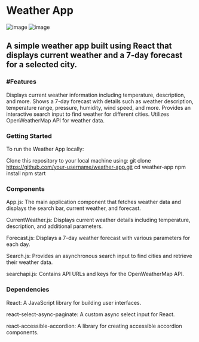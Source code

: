 <h1>Weather App</h1>

![image](https://github.com/HarisChandio/ReactClimateApp/assets/86180280/06e564e7-852f-44fa-8be9-5b0d1baa8588)
![image](https://github.com/HarisChandio/ReactClimateApp/assets/86180280/80d83463-c2b2-45e1-b22f-17f5765206ac)



<h2>A simple weather app built using React that displays current weather and a 7-day forecast for a selected city.</h2>

<h3>#Features</h3>
Displays current weather information including temperature, description, and more.
Shows a 7-day forecast with details such as weather description, temperature range, pressure, humidity, wind speed, and more.
Provides an interactive search input to find weather for different cities.
Utilizes OpenWeatherMap API for weather data.

<h3>
Getting Started</h3>
To run the Weather App locally:

Clone this repository to your local machine using:
git clone https://github.com/your-username/weather-app.git
cd weather-app
npm install
npm start

<h3>Components</h3>
App.js: The main application component that fetches weather data and displays the search bar, current weather, and forecast.

CurrentWeather.js: Displays current weather details including temperature, description, and additional parameters.

Forecast.js: Displays a 7-day weather forecast with various parameters for each day.

Search.js: Provides an asynchronous search input to find cities and retrieve their weather data.

searchapi.js: Contains API URLs and keys for the OpenWeatherMap API.

<h3>Dependencies</h3>
React: A JavaScript library for building user interfaces.

react-select-async-paginate: A custom async select input for React.

react-accessible-accordion: A library for creating accessible accordion components.
